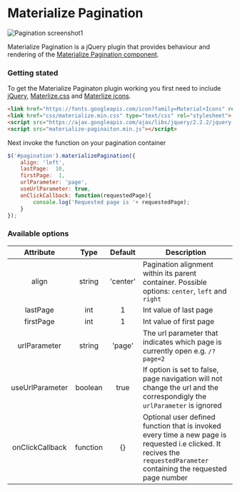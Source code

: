 # Materialize Pagination

![Pagination screenshot1](/../screenshots/screenshot2.png?raw=true)

Materialize Pagination is a jQuery plugin that provides behaviour and  rendering of the [Materialize Pagination component][1].

### Getting stated

To get the Materialize Paginaton plugin working you first need to include [jQuery][2], [Materlize.css][3] and [Materlize icons][4]. 
  
```html
<link href="https://fonts.googleapis.com/icon?family=Material+Icons" rel="stylesheet">
<link href="css/materialize.min.css" type="text/css" rel="stylesheet">
<script src="https://ajax.googleapis.com/ajax/libs/jquery/2.2.2/jquery.min.js"></script>
<script src="materialize-paginaiton.min.js"></script>
```

Next invoke the function on your pagination container

```javascript
$('#pagination').materializePagination({ 
    align: 'left',
    lastPage:  10,
    firstPage:  1,
    urlParameter: 'page',
    useUrlParameter: true,
    onClickCallback: function(requestedPage){
        console.log('Requested page is '+ requestedPage);
    }
}); 
```

### Available options
| Attribute       | Type     | Default | Description |
| :-------------: | :------: | :-----: | ----------- |
| align           | string   | 'center'| Pagination alignment within its parent container. Possible options: `center`, `left` and  `right`         |
| lastPage        | int      | 1       | Int value of last page |
| firstPage       | int      | 1       | Int value of first page |
| urlParameter    | string   | 'page'  | The url parameter that indicates which page is currently open e.g. `/?page=2`|
| useUrlParameter | boolean  | true    | If option is set to false, page navigation will not change the url and the  correspondigly the `urlParameter` is ignored |
| onClickCallback | function | {}      | Optional user defined function that is invoked every time a new page is requested i.e clicked. It recives the  `requestedParameter` containing the requested page number   |

[1]: http://materializecss.com/pagination.html
[2]: https://jquery.com/
[3]: http://materializecss.com/getting-started.html
[4]: http://materializecss.com/icons.html
